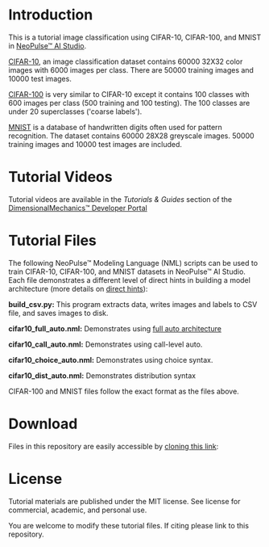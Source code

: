 # Introduction
This is a tutorial image classification using CIFAR-10, CIFAR-100, and MNIST in [NeoPulse™ AI Studio](https://aws.amazon.com/marketplace/pp/B074NDG36S/ref=vdr_rf).

[CIFAR-10](http://www.cs.toronto.edu/~kriz/cifar.html), an image classification dataset contains 60000 32X32 color images with 6000 images per class. There are 50000 training images and 10000 test images.

[CIFAR-100](http://www.cs.toronto.edu/~kriz/cifar.html) is very similar to CIFAR-10 except it contains 100 classes with 600 images per class (500 training and 100 testing). The 100 classes are under 20 superclasses ('coarse labels').

[MNIST](yann.lecun.com/exdb/mnist/) is a database of handwritten digits often used for pattern recognition. The dataset contains 60000 28X28 greyscale images. 50000 training images and 10000 test images are included.

# Tutorial Videos
Tutorial videos are available in the *Tutorials & Guides* section of the [DimensionalMechanics™ Developer Portal](https://dimensionalmechanics.com/ai-developer-portal)

# Tutorial Files
The following NeoPulse™ Modeling Language (NML) scripts can be used to train CIFAR-10, CIFAR-100, and MNIST datasets in NeoPulse™ AI Studio. Each file demonstrates a different level of direct hints in building a model architecture (more details on [direct hints](https://docs.neopulse.ai/NML-Oracle-direct/)):

**build_csv.py:** This program extracts data, writes images and labels to CSV file, and saves images to disk.  

**cifar10_full_auto.nml:** Demonstrates using [full auto architecture](https://docs.neopulse.ai/NML-architecture/)

**cifar10_call_auto.nml:** Demonstrates using call-level auto.

**cifar10_choice_auto.nml:** Demonstrates using choice syntax.

**cifar10_dist_auto.nml:** Demonstrates distribution syntax

CIFAR-100 and MNIST files follow the exact format as the files above.

# Download
Files in this repository are easily accessible by [cloning this link](https://github.com/DimensionalMechanics/NeoPulse-Examples.git):

# License
Tutorial materials are published under the MIT license. See license for commercial, academic, and personal use.

You are welcome to modify these tutorial files. If citing please link to this repository.
